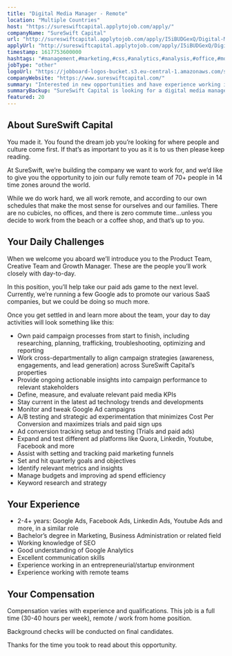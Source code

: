 ```yaml
---
title: "Digital Media Manager - Remote"
location: "Multiple Countries"
host: "https://sureswiftcapital.applytojob.com/apply/"
companyName: "SureSwift Capital"
url: "http://sureswiftcapital.applytojob.com/apply/I5iBUDGexQ/Digital-Media-Manager-Remote"
applyUrl: "http://sureswiftcapital.applytojob.com/apply/I5iBUDGexQ/Digital-Media-Manager-Remote"
timestamp: 1617753600000
hashtags: "#management,#marketing,#css,#analytics,#analysis,#office,#monitoring,#optimization"
jobType: "other"
logoUrl: "https://jobboard-logos-bucket.s3.eu-central-1.amazonaws.com/sureswift-capital"
companyWebsite: "https://www.sureswiftcapital.com/"
summary: "Interested in new opportunities and have experience working in an entrepreneurial/startup environment? SureSwift Capital has a job opening for a digital media manager."
summaryBackup: "SureSwift Capital is looking for a digital media manager that has experience in: #management, #marketing, #css."
featured: 20
---
```


## About SureSwift Capital

You made it. You found the dream job you’re looking for where people and culture come first. If that’s as important to you as it is to us then please keep reading.

At SureSwift, we’re building the company we want to work for, and we’d like to give you the opportunity to join our fully remote team of 70+ people in 14 time zones around the world.

While we do work hard, we all work remote, and according to our own schedules that make the most sense for ourselves and our families. There are no cubicles, no offices, and there is zero commute time...unless you decide to work from the beach or a coffee shop, and that’s up to you.

## Your Daily Challenges

When we welcome you aboard we’ll introduce you to the Product Team, Creative Team and Growth Manager. These are the people you’ll work closely with day-to-day.

In this position, you’ll help take our paid ads game to the next level. Currently, we’re running a few Google ads to promote our various SaaS companies, but we could be doing so much more.

Once you get settled in and learn more about the team, your day to day activities will look something like this:

*   Own paid campaign processes from start to finish, including researching, planning, trafficking, troubleshooting, optimizing and reporting
*   Work cross-departmentally to align campaign strategies (awareness, engagements, and lead generation) across SureSwift Capital’s properties
*   Provide ongoing actionable insights into campaign performance to relevant stakeholders
*   Define, measure, and evaluate relevant paid media KPIs
*   Stay current in the latest ad technology trends and developments
*   Monitor and tweak Google Ad campaigns
*   A/B testing and strategic ad experimentation that minimizes Cost Per Conversion and maximizes trials and paid sign ups
*   Ad conversion tracking setup and testing (Trials and paid ads)
*   Expand and test different ad platforms like Quora, Linkedin, Youtube, Facebook and more
*   Assist with setting and tracking paid marketing funnels
*   Set and hit quarterly goals and objectives
*   Identify relevant metrics and insights
*   Manage budgets and improving ad spend efficiency
*   Keyword research and strategy

## Your Experience

*   2-4+ years: Google Ads, Facebook Ads, Linkedin Ads, Youtube Ads and more, in a similar role
*   Bachelor’s degree in Marketing, Business Administration or related field
*   Working knowledge of SEO
*   Good understanding of Google Analytics
*   Excellent communication skills
*   Experience working in an entrepreneurial/startup environment
*   Experience working with remote teams

## Your Compensation

Compensation varies with experience and qualifications. This job is a full time (30-40 hours per week), remote / work from home position.

Background checks will be conducted on final candidates.

Thanks for the time you took to read about this opportunity.
